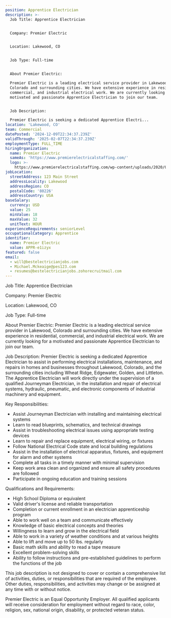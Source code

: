 ```yaml
---
position: Apprentice Electrician
description: >-
  Job Title: Apprentice Electrician


  Company: Premier Electric


  Location: Lakewood, CO 


  Job Type: Full-time 


  About Premier Electric:

  Premier Electric is a leading electrical service provider in Lakewood,
  Colorado and surrounding cities. We have extensive experience in residential,
  commercial, and industrial electrical work. We are currently looking for a
  motivated and passionate Apprentice Electrician to join our team. 


  Job Description:

  Premier Electric is seeking a dedicated Apprentice Electri...
location: 'Lakewood, CO'
team: Commercial
datePosted: '2024-12-09T22:34:37.239Z'
validThrough: '2025-02-07T22:34:37.239Z'
employmentType: FULL_TIME
hiringOrganization:
  name: Premier Electric
  sameAs: 'https://www.premierelectricalstaffing.com/'
  logo: >-
    https://www.premierelectricalstaffing.com/wp-content/uploads/2020/05/Premier-Electrical-Staffing-logo.png
jobLocation:
  streetAddress: 123 Main Street
  addressLocality: Lakewood
  addressRegion: CO
  postalCode: '80226'
  addressCountry: USA
baseSalary:
  currency: USD
  value: 25
  minValue: 18
  maxValue: 32
  unitText: HOUR
experienceRequirements: seniorLevel
occupationalCategory: Apprentice
identifier:
  name: Premier Electric
  value: APPR-e1izyx
featured: false
email:
  - will@bestelectricianjobs.com
  - Michael.Mckeaige@pes123.com
  - resumes@bestelectricianjobs.zohorecruitmail.com
---
```




Job Title: Apprentice Electrician

Company: Premier Electric

Location: Lakewood, CO 

Job Type: Full-time 

About Premier Electric:
Premier Electric is a leading electrical service provider in Lakewood, Colorado and surrounding cities. We have extensive experience in residential, commercial, and industrial electrical work. We are currently looking for a motivated and passionate Apprentice Electrician to join our team. 

Job Description:
Premier Electric is seeking a dedicated Apprentice Electrician to assist in performing electrical installations, maintenance, and repairs in homes and businesses throughout Lakewood, Colorado, and the surrounding cities including Wheat Ridge, Edgewater, Golden, and Littleton. The Apprentice Electrician will work directly under the supervision of a qualified Journeyman Electrician, in the installation and repair of electrical systems, hydraulic, pneumatic, and electronic components of industrial machinery and equipment.

Key Responsibilities:

- Assist Journeyman Electrician with installing and maintaining electrical systems
- Learn to read blueprints, schematics, and technical drawings
- Assist in troubleshooting electrical issues using appropriate testing devices
- Learn to repair and replace equipment, electrical wiring, or fixtures
- Follow National Electrical Code state and local building regulations
- Assist in the installation of electrical apparatus, fixtures, and equipment for alarm and other systems
- Complete all tasks in a timely manner with minimal supervision
- Keep work area clean and organized and ensure all safety procedures are followed
- Participate in ongoing education and training sessions

Qualifications and Requirements:

- High School Diploma or equivalent
- Valid driver's license and reliable transportation
- Completion or current enrollment in an electrician apprenticeship program
- Able to work well on a team and communicate effectively
- Knowledge of basic electrical concepts and theories
- Willingness to learn and grow in the electrical field
- Able to work in a variety of weather conditions and at various heights
- Able to lift and move up to 50 lbs. regularly
- Basic math skills and ability to read a tape measure
- Excellent problem-solving skills 
- Ability to follow instructions and pre-established guidelines to perform the functions of the job

This job description is not designed to cover or contain a comprehensive list of activities, duties, or responsibilities that are required of the employee. Other duties, responsibilities, and activities may change or be assigned at any time with or without notice. 

Premier Electric is an Equal Opportunity Employer. All qualified applicants will receive consideration for employment without regard to race, color, religion, sex, national origin, disability, or protected veteran status.